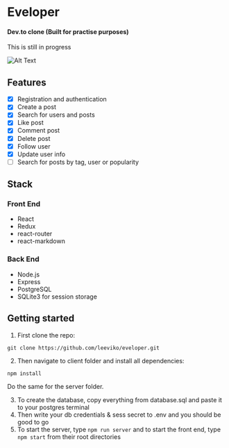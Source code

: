 # Eveloper
#### Dev.to clone (Built for practise purposes)
This is still in progress

![Alt Text](Eveloper_demo.gif)

## Features
- [x] Registration and authentication
- [x] Create a post
- [x] Search for users and posts
- [x] Like post
- [x] Comment post
- [x] Delete post
- [x] Follow user
- [x] Update user info
- [ ] Search for posts by tag, user or popularity

## Stack
### Front End
- React
- Redux
- react-router
- react-markdown
### Back End
- Node.js
- Express
- PostgreSQL
- SQLite3 for session storage

## Getting started

1. First clone the repo:
  ```
  git clone https://github.com/leeviko/eveloper.git
  ```

2. Then navigate to client folder and install all dependencies:
  ```
  npm install
  ```
  Do the same for the server folder.
  
3. To create the database, copy everything from database.sql and paste it to your postgres terminal
4. Then write your db credentials & sess secret to .env and you should be good to go
5. To start the server, type ```npm run server``` and to start the front end, type ```npm start``` from their root directories

